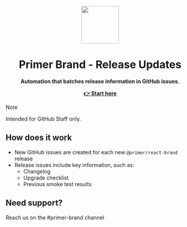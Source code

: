 <p align="center"><img width="100px" src="https://user-images.githubusercontent.com/4608155/127241386-f11da52d-00d9-4366-b01c-6f4c1ebcf7f2.png"></p>

<h1 align="center">Primer Brand - Release Updates</h1>

<p align="center"><strong>Automation that batches release information in GitHub issues.</p>
<p align="center"><a href="https://github.com/primer/brand-releases/issues">👉 Start here</a></strong></p>

> [!NOTE]
> Intended for GitHub Staff only.

## How does it work

- New GitHub issues are created for each new `@primer/react-brand` release
- Release issues include key information, such as:
  - Changelog
  - Upgrade checklist
  - Previous smoke test results

## Need support?

Reach us on the #primer-brand channel
